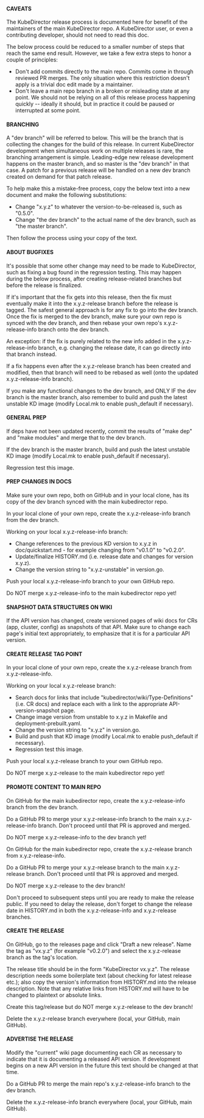 #### CAVEATS

The KubeDirector release process is documented here for benefit of the maintainers of the main KubeDirector repo. A KubeDirector user, or even a contributing developer, should not need to read this doc.

The below process could be reduced to a smaller number of steps that reach the same end result. However, we take a few extra steps to honor a couple of principles:
* Don't add commits directly to the main repo. Commits come in through reviewed PR merges. The only situation where this restriction doesn't apply is a trivial doc edit made by a maintainer.
* Don't leave a main repo branch in a broken or misleading state at any point. We should not be relying on all of this release process happening quickly -- ideally it should, but in practice it could be paused or interrupted at some point.

#### BRANCHING

A "dev branch" will be referred to below. This will be the branch that is collecting the changes for the build of this release. In current KubeDirector development when simultaneous work on multiple releases is rare, the branching arrangement is simple. Leading-edge new release development happens on the master branch, and so master is the "dev branch" in that case. A patch for a previous release will be handled on a new dev branch created on demand for that patch release.

To help make this a mistake-free process, copy the below text into a new document and make the following substitutions:
* Change "x.y.z" to whatever the version-to-be-released is, such as "0.5.0".
* Change "the dev branch" to the actual name of the dev branch, such as "the master branch".

Then follow the process using your copy of the text.

#### ABOUT BUGFIXES

It's possible that some other change may need to be made to KubeDirector, such as fixing a bug found in the regression testing. This may happen during the below process, after creating release-related branches but before the release is finalized.

If it's important that the fix gets into this release, then the fix must eventually make it into the x.y.z-release branch before the release is tagged. The safest general approach is for any fix to go into the dev branch. Once the fix is merged to the dev branch, make sure your own repo is synced with the dev branch, and then rebase your own repo's x.y.z-release-info branch onto the dev branch.

An exception: if the fix is purely related to the new info added in the x.y.z-release-info branch, e.g. changing the release date, it can go directly into that branch instead.

If a fix happens even after the x.y.z-release branch has been created and modified, then that branch will need to be rebased as well (onto the updated x.y.z-release-info branch).

If you make any functional changes to the dev branch, and ONLY IF the dev branch is the master branch, also remember to build and push the latest unstable KD image (modify Local.mk to enable push_default if necessary).

#### GENERAL PREP

If deps have not been updated recently, commit the results of "make dep" and "make modules" and merge that to the dev branch.

If the dev branch is the master branch, build and push the latest unstable KD image (modify Local.mk to enable push_default if necessary).

Regression test this image.

#### PREP CHANGES IN DOCS

Make sure your own repo, both on GitHub and in your local clone, has its copy of the dev branch synced with the main kubedirector repo.

In your local clone of your own repo, create the x.y.z-release-info branch from the dev branch.

Working on your local x.y.z-release-info branch:
* Change references to the previous KD version to x.y.z in doc/quickstart.md - for example changing from "v0.1.0" to "v0.2.0".
* Update/finalize HISTORY.md (i.e. release date and changes for version x.y.z).
* Change the version string to "x.y.z-unstable" in version.go.

Push your local x.y.z-release-info branch to your own GitHub repo.

Do NOT merge x.y.z-release-info to the main kubedirector repo yet!

#### SNAPSHOT DATA STRUCTURES ON WIKI

If the API version has changed, create versioned pages of wiki docs for CRs (app, cluster, config) as snapshots of that API. Make sure to change each page's initial text appropriately, to emphasize that it is for a particular API version.

#### CREATE RELEASE TAG POINT

In your local clone of your own repo, create the x.y.z-release branch from x.y.z-release-info.

Working on your local x.y.z-release branch:
* Search docs for links that include "kubedirector/wiki/Type-Definitions" (i.e. CR docs) and replace each with a link to the appropriate API-version-snapshot page.
* Change image version from unstable to x.y.z in Makefile and deployment-prebuilt.yaml.
* Change the version string to "x.y.z" in version.go.
* Build and push that KD image (modify Local.mk to enable push_default if necessary).
* Regression test this image.

Push your local x.y.z-release branch to your own GitHub repo.

Do NOT merge x.y.z-release to the main kubedirector repo yet!

#### PROMOTE CONTENT TO MAIN REPO

On GitHub for the main kubedirector repo, create the x.y.z-release-info branch from the dev branch.

Do a GitHub PR to merge your x.y.z-release-info branch to the main x.y.z-release-info branch. Don't proceed until that PR is approved and merged.

Do NOT merge x.y.z-release-info to the dev branch yet!

On GitHub for the main kubedirector repo, create the x.y.z-release branch from x.y.z-release-info.

Do a GitHub PR to merge your x.y.z-release branch to the main x.y.z-release branch. Don't proceed until that PR is approved and merged.

Do NOT merge x.y.z-release to the dev branch!

Don't proceed to subsequent steps until you are ready to make the release public. If you need to delay the release, don't forget to change the release date in HISTORY.md in both the x.y.z-release-info and x.y.z-release branches.

#### CREATE THE RELEASE

On GitHub, go to the releases page and click "Draft a new release". Name the tag as "vx.y.z" (for example "v0.2.0") and select the x.y.z-release branch as the tag's location.

The release title should be in the form "KubeDirector vx.y.z". The release description needs some boilerplate text (about checking for latest release etc.); also copy the version's information from HISTORY.md into the release description. Note that any relative links from HISTORY.md will have to be changed to plaintext or absolute links.

Create this tag/release but do NOT merge x.y.z-release to the dev branch!

Delete the x.y.z-release branch everywhere (local, your GitHub, main GitHub).

#### ADVERTISE THE RELEASE

Modify the "current" wiki page documenting each CR as necessary to indicate that it is documenting a released API version. If development begins on a new API version in the future this text should be changed at that time.

Do a GitHub PR to merge the main repo's x.y.z-release-info branch to the dev branch.

Delete the x.y.z-release-info branch everywhere (local, your GitHub, main GitHub).
